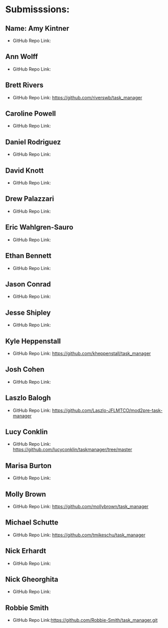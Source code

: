 # Submisssions:

## Name: Amy Kintner

* GitHub Repo Link:

## Ann Wolff

* GitHub Repo Link:

## Brett Rivers

* GitHub Repo Link: https://github.com/riverswb/task_manager

## Caroline Powell

* GitHub Repo Link:

## Daniel Rodriguez

* GitHub Repo Link:

## David Knott

* GitHub Repo Link:

## Drew Palazzari

* GitHub Repo Link:

## Eric Wahlgren-Sauro

* GitHub Repo Link:

## Ethan Bennett

* GitHub Repo Link:

## Jason Conrad

* GitHub Repo Link:

## Jesse Shipley

* GitHub Repo Link:

## Kyle Heppenstall

* GitHub Repo Link: https://github.com/kheppenstall/task_manager

## Josh Cohen

* GitHub Repo Link:

## Laszlo Balogh

* GitHub Repo Link: https://github.com/Laszlo-JFLMTCO/mod2pre-task-manager

## Lucy Conklin

* GitHub Repo Link: https://github.com/lucyconklin/taskmanager/tree/master

## Marisa Burton

* GitHub Repo Link:

## Molly Brown

* GitHub Repo Link: https://github.com/mollybrown/task_manager

## Michael Schutte

* GitHub Repo Link: https://github.com/tmikeschu/task_manager

## Nick Erhardt

* GitHub Repo Link:

## Nick Gheorghita

* GitHub Repo Link:

## Robbie Smith

* GitHub Repo Link:https://github.com/Robbie-Smith/task_manager.git
